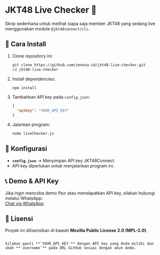 # JKT48 Live Checker 🎤

Skrip sederhana untuk melihat siapa saja member JKT48 yang sedang live menggunakan module `@jkt48connect/cli`.

## 🚀 Cara Install
1. Clone repository ini:
   ```sh
   git clone https://github.com/zenova-id/jkt48-live-checker.git
   cd jkt48-live-checker
   ```
2. Install dependencies:
   ```sh
   npm install
   ```
3. Tambahkan API key pada `config.json`:
   ```json
   {
     "apiKey": "YOUR_API_KEY"
   }
   ```
4. Jalankan program:
   ```sh
   node liveChecker.js
   ```

## 🔧 Konfigurasi
- **`config.json`** → Menyimpan API key JKT48Connect.
- API key diperlukan untuk menjalankan program ini.

## 📞 Demo & API Key
Jika ingin mencoba demo fitur atau mendapatkan API key, silakan hubungi melalui WhatsApp:  
[Chat via WhatsApp](https://wa.me/message/CNOMDFOYSNWYF1)

## 📜 Lisensi
Proyek ini dilisensikan di bawah **Mozilla Public License 2.0 (MPL-2.0)**.
```

Silakan ganti **`YOUR_API_KEY`** dengan API key yang Anda miliki dan ubah **`username`** pada URL GitHub sesuai dengan akun Anda.
